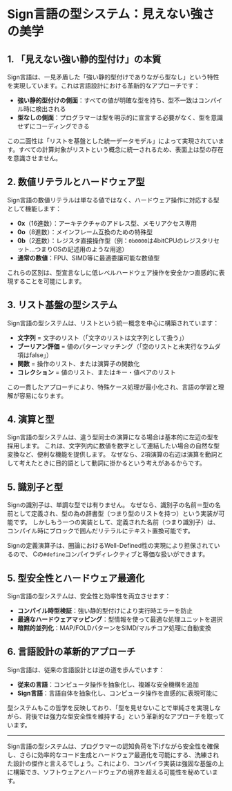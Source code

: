 # Sign言語の型システム：見えない強さの美学

## 1. 「見えない強い静的型付け」の本質

Sign言語は、一見矛盾した「強い静的型付けでありながら型なし」という特性を実現しています。これは言語設計における革新的なアプローチです：

- **強い静的型付けの側面**：すべての値が明確な型を持ち、型不一致はコンパイル時に検出される
- **型なしの側面**：プログラマーは型を明示的に宣言する必要がなく、型を意識せずにコーディングできる

この二面性は「リストを基盤とした統一データモデル」によって実現されています。すべての計算対象がリストという概念に統一されるため、表面上は型の存在を意識させません。

## 2. 数値リテラルとハードウェア型

Sign言語の数値リテラルは単なる値ではなく、ハードウェア操作に対応する型として機能します：

- **0x**（16進数）：アーキテクチャのアドレス型、メモリアクセス専用
- **0o**（8進数）：メインフレーム互換のための特殊型
- **0b**（2進数）：レジスタ直接操作型（例：`0b0000`は4bitCPUのレジスタリセット…つまりOSの記述用のような用途）
- **通常の数値**：FPU、SIMD等に最適委譲可能な数値型

これらの区別は、型宣言なしに低レベルハードウェア操作を安全かつ直感的に表現することを可能にします。

## 3. リスト基盤の型システム

Sign言語の型システムは、リストという統一概念を中心に構築されています：

- **文字列** = 文字のリスト（「文字のリストは文字列として扱う」）
- **ブーリアン評価** = 値のパターンマッチング（「空のリストと未実行なラムダ項はfalse」）
- **関数** = 操作のリスト、または演算子の関数化
- **コレクション** = 値のリスト、またはキー・値ペアのリスト

この一貫したアプローチにより、特殊ケース処理が最小化され、言語の学習と理解が容易になります。

## 4. 演算と型

Sign言語の型システムは、違う型同士の演算になる場合は基本的に左辺の型を採用します。
これは、文字列内に数値を数字として連結したい場合の自然な型変換など、便利な機能を提供します。
なぜなら、2項演算の右辺は演算を動詞として考えたときに目的語として動詞に掛かるという考えがあるからです。

## 5. 識別子と型

Signの識別子は、単調な型では有りません。
なぜなら、識別子の名前＝型の名前として定義され、型の為の辞書型（つまり型のリストを持つ）という実装が可能です。
しかしもう一つの実装として、定義された名前（つまり識別子）は、コンパイル時にブロックで囲んだリテラルにテキスト置換可能です。

Signの定義演算子は、圏論におけるWell-Defined性の実現により担保されているので、
Cの`#define`コンパイラディレクティブと等価な扱いができます。

## 5. 型安全性とハードウェア最適化

Sign言語の型システムは、安全性と効率性を両立させます：

- **コンパイル時型検証**：強い静的型付けにより実行時エラーを防止
- **最適なハードウェアマッピング**：型情報を使って最適な処理ユニットを選択
- **暗黙的並列化**：MAP/FOLDパターンをSIMD/マルチコア処理に自動変換

## 6. 言語設計の革新的アプローチ

Sign言語は、従来の言語設計とは逆の道を歩んでいます：

- **従来の言語**：コンピュータ操作を抽象化し、複雑な安全機構を追加
- **Sign言語**：言語自体を抽象化し、コンピュータ操作を直感的に表現可能に

型システムもこの哲学を反映しており、「型を見せないことで単純さを実現しながら、背後では強力な型安全性を維持する」という革新的なアプローチを取っています。

---

Sign言語の型システムは、プログラマーの認知負荷を下げながら安全性を確保し、さらに効率的なコード生成とハードウェア最適化を可能にする、洗練された設計の傑作と言えるでしょう。これにより、コンパイラ実装は強固な基盤の上に構築でき、ソフトウェアとハードウェアの境界を超える可能性を秘めています。